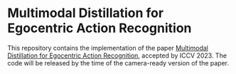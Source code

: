 # Multimodal Distillation for Egocentric Action Recognition

This repository contains the implementation of the paper [Multimodal Distillation for Egocentric Action Recognition](https://arxiv.org/abs/2307.07483), accepted by ICCV 2023. The code will be released by the time of the camera-ready version of the paper.
